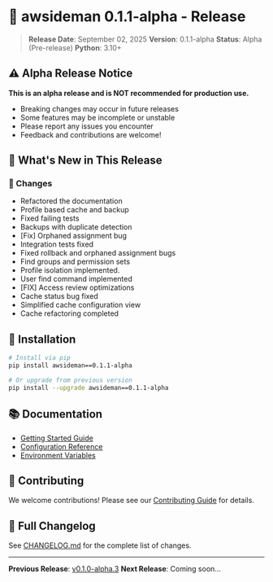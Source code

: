 # 🚀 awsideman 0.1.1-alpha - Release

> **Release Date**: September 02, 2025
> **Version**: 0.1.1-alpha
> **Status**: Alpha (Pre-release)
> **Python**: 3.10+

## ⚠️ **Alpha Release Notice**

**This is an alpha release and is NOT recommended for production use.**

- Breaking changes may occur in future releases
- Some features may be incomplete or unstable
- Please report any issues you encounter
- Feedback and contributions are welcome!

## 🎉 **What's New in This Release**

### **🔧 Changes**
- Refactored the documentation
- Profile based cache and backup
- Fixed failing tests
- Backups with duplicate detection
- [Fix] Orphaned assignment bug
- Integration tests fixed
- Fixed rollback and orphaned assignment bugs
- Find groups and permission sets
- Profile isolation implemented.
- User find command implemented
- [FIX] Access review optimizations
- Cache status bug fixed
- Simplified cache configuration view
- Cache refactoring completed

## 🚀 **Installation**

```bash
# Install via pip
pip install awsideman==0.1.1-alpha

# Or upgrade from previous version
pip install --upgrade awsideman==0.1.1-alpha
```

## 📚 **Documentation**

- [Getting Started Guide](../README.md)
- [Configuration Reference](../CONFIGURATION.md)
- [Environment Variables](../ENVIRONMENT_VARIABLES.md)

## 🤝 **Contributing**

We welcome contributions! Please see our [Contributing Guide](../CONTRIBUTING.md) for details.

## 📝 **Full Changelog**

See [CHANGELOG.md](../../CHANGELOG.md) for the complete list of changes.

---

**Previous Release**: [v0.1.0-alpha.3](v0.1.0-alpha.3.md)
**Next Release**: Coming soon...
